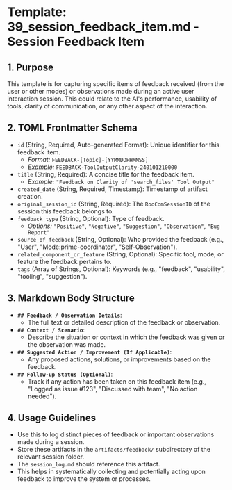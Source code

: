 # Template: 39_session_feedback_item.md - Session Feedback Item

## 1. Purpose

This template is for capturing specific items of feedback received (from the user or other modes) or observations made during an active user interaction session. This could relate to the AI's performance, usability of tools, clarity of communication, or any other aspect of the interaction.

## 2. TOML Frontmatter Schema

*   `id` (String, Required, Auto-generated Format): Unique identifier for this feedback item.
    *   *Format:* `FEEDBACK-[Topic]-[YYMMDDHHMMSS]`
    *   *Example:* `FEEDBACK-ToolOutputClarity-240101210000`
*   `title` (String, Required): A concise title for the feedback item.
    *   *Example:* `"Feedback on Clarity of 'search_files' Tool Output"`
*   `created_date` (String, Required, Timestamp): Timestamp of artifact creation.
*   `original_session_id` (String, Required): The `RooComSessionID` of the session this feedback belongs to.
*   `feedback_type` (String, Optional): Type of feedback.
    *   *Options:* `"Positive"`, `"Negative"`, `"Suggestion"`, `"Observation"`, `"Bug Report"`
*   `source_of_feedback` (String, Optional): Who provided the feedback (e.g., "User", "Mode:prime-coordinator", "Self-Observation").
*   `related_component_or_feature` (String, Optional): Specific tool, mode, or feature the feedback pertains to.
*   `tags` (Array of Strings, Optional): Keywords (e.g., "feedback", "usability", "tooling", "suggestion").

## 3. Markdown Body Structure

*   **`## Feedback / Observation Details`**:
    *   The full text or detailed description of the feedback or observation.
*   **`## Context / Scenario`**:
    *   Describe the situation or context in which the feedback was given or the observation was made.
*   **`## Suggested Action / Improvement (If Applicable)`**:
    *   Any proposed actions, solutions, or improvements based on the feedback.
*   **`## Follow-up Status (Optional)`**:
    *   Track if any action has been taken on this feedback item (e.g., "Logged as issue #123", "Discussed with team", "No action needed").

## 4. Usage Guidelines

*   Use this to log distinct pieces of feedback or important observations made during a session.
*   Store these artifacts in the `artifacts/feedback/` subdirectory of the relevant session folder.
*   The `session_log.md` should reference this artifact.
*   This helps in systematically collecting and potentially acting upon feedback to improve the system or processes.
